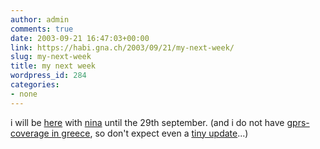```yaml
---
author: admin
comments: true
date: 2003-09-21 16:47:03+00:00
link: https://habi.gna.ch/2003/09/21/my-next-week/
slug: my-next-week
title: my next week
wordpress_id: 284
categories:
- none
---
```


i will be [here](http://www.newtravelage.gr/greece/islands/dodecanese/kos/apollon/apollon.htm) with [nina](https://habi.gna.ch/pics/Aare/Pages/8.html) until the 29th september.
(and i do not have [gprs-coverage in greece](http://mobile.sunrise.ch/pri_roa_int_cou.htm?countryid=74), so don't expect even a [tiny update](https://habi.bild.li/)...)

